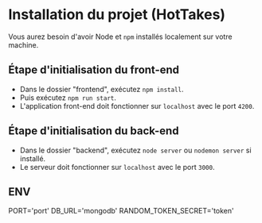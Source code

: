 # Installation du projet (HotTakes)

Vous aurez besoin d'avoir Node et `npm` installés localement sur votre machine.

## Étape d'initialisation du front-end ##

- Dans le dossier "frontend", exécutez `npm install`.
- Puis exécutez `npm run start`.
- L'application front-end doit fonctionner sur `localhost` avec le port `4200`. 

## Étape d'initialisation du back-end ##

- Dans le dossier "backend", exécutez `node server` ou `nodemon server` si installé.
- Le serveur doit fonctionner sur `localhost` avec le port `3000`. 

## ENV ##

PORT='port'
DB_URL='mongodb'
RANDOM_TOKEN_SECRET='token'